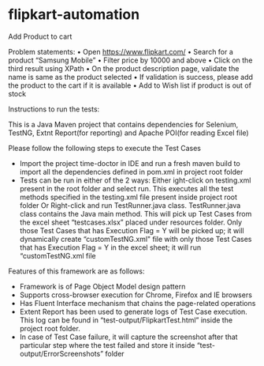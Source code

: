 # flipkart-automation
Add Product to cart

Problem statements:
•	Open https://www.flipkart.com/
•	Search for a product “Samsung Mobile”
•	Filter price by 10000 and above
•	Click on the third result using XPath 
•	On the product description page, validate the name is same as the product selected
•	If validation is success, please add the product to the cart if it is available
•	Add to Wish list if product is out of stock


Instructions to run the tests:

This is a Java Maven project that contains dependencies for Selenium, TestNG, Extnt Report(for reporting) and Apache POI(for reading Excel file)

Please follow the following steps to execute the Test Cases
-	Import the project time-doctor in IDE and run a fresh maven build to import all the dependencies defined in pom.xml in project root folder
-	Tests can be run in either of the 2 ways:
        Either ight-click on testing.xml present in the root folder and select run. This executes all the test methods specified in the testing.xml file present inside project root folder Or
        Right-click and run TestRunner.java class. TestRunner.java class contains the Java main method. This will pick up Test Cases from the excel sheet “testcases.xlsx” placed under resources folder. Only those Test Cases that has Execution Flag = Y will be picked up; it will dynamically create “customTestNG.xml" file with only those Test Cases that has Execution Flag = Y in the excel sheet; it will run “customTestNG.xml file


Features of this framework are as follows:
-	Framework is of Page Object Model design pattern
-	Supports cross-browser execution for Chrome, Firefox and IE browsers
-	Has Fluent Interface mechanism that chains the page-related operations
-	Extent Report has been used to generate logs of Test Case execution. This log can be found in “test-output/FlipkartTest.html” inside the project root folder.
-	In case of Test Case failure, it will capture the screenshot after that particular step where the test failed and store it inside “test-output/ErrorScreenshots” folder
